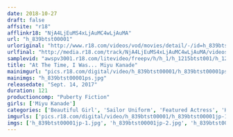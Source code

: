 ```yaml
---
date: 2018-10-27
draft: false
affsite: "r18"
afflinkr18: "NjA4LjEuMS4xLjAuMC4wLjAuMA"
url: "h_839btst00001"
urloriginal: "http://www.r18.com/videos/vod/movies/detail/-/id=h_839btst00001"
urlfinal: "http://media.r18.com/track/NjA4LjEuMS4xLjAuMC4wLjAuMA/videos/vod/movies/detail/-/id=h_839btst00001"
samplevid: "awspv3001.r18.com/litevideo/freepv/h/h_1/h_1215btst001/h_1215btst001_dmb_w.mp4"
title: "At The Time, I Was... Miyu Kanade"
mainimgurl: "pics.r18.com/digital/video/h_839btst00001/h_839btst00001ps.jpg"
mainimgs: "h_839btst00001ps.jpg"
releasedate: "Sept. 14, 2017"
duration: 121
productioncomp: "Puberty Fiction"
girls: ['Miyu Kanade']
categories: ['Beautiful Girl', 'Sailor Uniform', 'Featured Actress', 'Hi-Def']
imgurls: ['pics.r18.com/digital/video/h_839btst00001/h_839btst00001jp-1.jpg', 'pics.r18.com/digital/video/h_839btst00001/h_839btst00001jp-2.jpg', 'pics.r18.com/digital/video/h_839btst00001/h_839btst00001jp-3.jpg', 'pics.r18.com/digital/video/h_839btst00001/h_839btst00001jp-4.jpg', 'pics.r18.com/digital/video/h_839btst00001/h_839btst00001jp-5.jpg', 'pics.r18.com/digital/video/h_839btst00001/h_839btst00001jp-6.jpg', 'pics.r18.com/digital/video/h_839btst00001/h_839btst00001jp-7.jpg', 'pics.r18.com/digital/video/h_839btst00001/h_839btst00001jp-8.jpg', 'pics.r18.com/digital/video/h_839btst00001/h_839btst00001jp-9.jpg', 'pics.r18.com/digital/video/h_839btst00001/h_839btst00001jp-10.jpg', 'pics.r18.com/digital/video/h_839btst00001/h_839btst00001jp-11.jpg', 'pics.r18.com/digital/video/h_839btst00001/h_839btst00001jp-12.jpg', 'pics.r18.com/digital/video/h_839btst00001/h_839btst00001jp-13.jpg', 'pics.r18.com/digital/video/h_839btst00001/h_839btst00001jp-14.jpg', 'pics.r18.com/digital/video/h_839btst00001/h_839btst00001jp-15.jpg', 'pics.r18.com/digital/video/h_839btst00001/h_839btst00001jp-16.jpg', 'pics.r18.com/digital/video/h_839btst00001/h_839btst00001jp-17.jpg', 'pics.r18.com/digital/video/h_839btst00001/h_839btst00001jp-18.jpg', 'pics.r18.com/digital/video/h_839btst00001/h_839btst00001jp-19.jpg', 'pics.r18.com/digital/video/h_839btst00001/h_839btst00001jp-20.jpg']
imgs: ['h_839btst00001jp-1.jpg', 'h_839btst00001jp-2.jpg', 'h_839btst00001jp-3.jpg', 'h_839btst00001jp-4.jpg', 'h_839btst00001jp-5.jpg', 'h_839btst00001jp-6.jpg', 'h_839btst00001jp-7.jpg', 'h_839btst00001jp-8.jpg', 'h_839btst00001jp-9.jpg', 'h_839btst00001jp-10.jpg', 'h_839btst00001jp-11.jpg', 'h_839btst00001jp-12.jpg', 'h_839btst00001jp-13.jpg', 'h_839btst00001jp-14.jpg', 'h_839btst00001jp-15.jpg', 'h_839btst00001jp-16.jpg', 'h_839btst00001jp-17.jpg', 'h_839btst00001jp-18.jpg', 'h_839btst00001jp-19.jpg', 'h_839btst00001jp-20.jpg']
---
```

